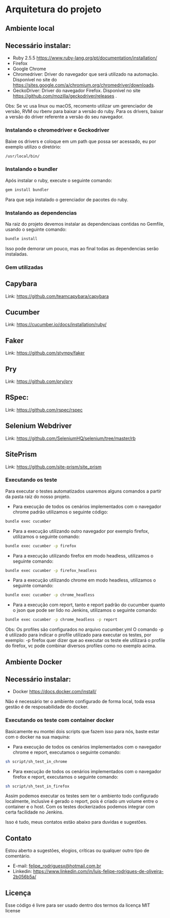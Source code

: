 <h1>Arquitetura do projeto</h1>

Ambiente local
-------------------------
Necessário instalar:
-----------------------

*	Ruby 2.5.5 <https://www.ruby-lang.org/pt/documentation/installation/>
*	Firefox
*	Google Chrome
*	Chromedriver: Driver do navegador que será utilizado na automação. Disponível no site do <https://sites.google.com/a/chromium.org/chromedriver/downloads>.
*	GeckoDriver: Driver do navegador Firefox. Disponível no site <https://github.com/mozilla/geckodriver/releases> .

Obs: Se vc usa linux ou macOS, recomento utilizar um gerenciador de versão, RVM ou rbenv para baixar a versão do ruby. Para os drivers, baixar a versão do driver referente a versão do seu navegador.


<h3> Instalando o chromedriver e Geckodriver</h3>

Baixe os drivers e coloque em um path que possa ser acessado, eu por exemplo utilizo o diretório:

```bash
/usr/local/bin/
```

<h3>Instalando o bundler</h3>

Após instalar o ruby, execute o seguinte comando:

```bash
gem install bundler
```

Para que seja instalado o gerenciador de pacotes do ruby.

<h3>Instalando as dependencias</h3>

Na raiz do projeto devemos instalar as dependenciaas contidas no Gemfile, usando o seguinte comando:

```bash
bundle install
```

Isso pode demorar um pouco, mas ao final todas as dependencias serão instaladas.



<h3>Gem utilizadas</h3>

Capybara
-------------------------

Link: <https://github.com/teamcapybara/capybara>


Cucumber
-------------------------

Link: <https://cucumber.io/docs/installation/ruby/>


Faker
-------------------------

Link: <https://github.com/stympy/faker>


Pry
-------------------------

Link: <https://github.com/pry/pry>


RSpec:
-------------------------

Link: <https://github.com/rspec/rspec>


Selenium Webdriver
-------------------------

Link: <https://github.com/SeleniumHQ/selenium/tree/master/rb>


SitePrism
-------------------------

Link: <https://github.com/site-prism/site_prism>


<h3>Executando os teste</h3>

Para executar o testes automatizados usaremos alguns comandos a partir da pasta raiz do nosso projeto.

*	Para execução de todos os cenários implementados com o navegador chrome padrão utilizamos o seguinte código:
````bash
bundle exec cucumber
````

* Para a execução utilizando outro navegador por exemplo firefox, utilizamos o seguinte comando:
````bash
bundle exec cucumber -p firefox
````

* Para a execução utilizando firefox em modo headless, utilizamos o seguinte comando:
````bash
bundle exec cucumber -p firefox_headless
````

* Para a execução utilizando chrome em modo headless, utilizamos o seguinte comando:
````bash
bundle exec cucumber -p chrome_headless
````

* Para a execução com report, tanto e report padrão do cucumber quanto o json que pode ser lido no Jenkins, utilizamos o seguinte comando:
````bash
bundle exec cucumber -p chrome_headless -p report
````

Obs: Os profiles são configurados no arquivo cucumber.yml
 O comando -p é utilizado para indicar o profile utilizado para executar os testes, por exemplo:
-p firefox quer dizer que ao executar os teste ele utilizará o profile do firefox, vc pode combinar diversos profiles como no exemplo acima.

Ambiente Docker
-------------------------

Necessário instalar:
-----------------------
 
* Docker <https://docs.docker.com/install/>

Não é necessário ter o ambiente configurado de forma local, toda essa gestão é de resposabilidade do docker.

<h3>Executando os teste com container docker</h3>

Basicamente eu montei dois scripts que fazem isso para nós, baste estar com o docker na sua maquina:

*	Para execução de todos os cenários implementados com o navegador chrome e report, executamos o seguinte comando:
````bash
sh script/sh_test_in_chrome
````

*	Para execução de todos os cenários implementados com o navegador firefox e report, executamos o seguinte comando:
````bash
sh script/sh_test_in_firefox
````

Assim podemos executar os testes sem ter o ambiento todo configurado localmente, inclusive é gerado o report, pois é criado um volume entre o container e o host.
Com os testes dockerizados podemos integrar com certa facilidade no Jenkins.

Isso é tudo, meus contatos estão abaixo para duvidas e sugestões.

Contato
-------
Estou aberto a sugestões, elogios, críticas ou qualquer outro tipo de comentário. 

*	E-mail: felipe_rodriguesx@hotmail.com.br
*	Linkedin: <https://www.linkedin.com/in/luis-felipe-rodrigues-de-oliveira-2b056b5a/>

Licença
-------
Esse código é livre para ser usado dentro dos termos da licença MIT license
